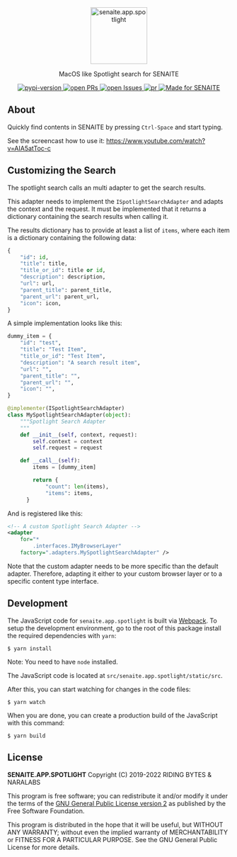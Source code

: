 <div align="center">

  <a href="https://github.com/senaite/senaite.app.spotlight">
    <img src="static/logo.png" alt="senaite.app.spotlight" height="128" />
  </a>

  <p>MacOS like Spotlight search for SENAITE</p>

  <div>
    <a href="https://pypi.python.org/pypi/senaite.app.spotlight">
      <img src="https://img.shields.io/pypi/v/senaite.app.spotlight.svg?style=flat-square" alt="pypi-version" />
    </a>
    <a href="https://github.com/senaite/senaite.app.spotlight/pulls">
      <img src="https://img.shields.io/github/issues-pr/senaite/senaite.app.spotlight.svg?style=flat-square" alt="open PRs" />
    </a>
    <a href="https://github.com/senaite/senaite.app.spotlight/issues">
      <img src="https://img.shields.io/github/issues/senaite/senaite.app.spotlight.svg?style=flat-square" alt="open Issues" />
    </a>
    <a href="#">
      <img src="https://img.shields.io/badge/PRs-welcome-brightgreen.svg?style=flat-square" alt="pr" />
    </a>
    <a href="https://www.senaite.com">
      <img src="https://img.shields.io/badge/Made%20for%20SENAITE-%E2%AC%A1-lightgrey.svg" alt="Made for SENAITE" />
    </a>
  </div>
</div>


## About

Quickly find contents in SENAITE by pressing `Ctrl-Space` and start typing.

See the screencast how to use it: https://www.youtube.com/watch?v=AIA5atToc-c


## Customizing the Search

The spotlight search calls an multi adapter to get the search results.

This adapter needs to implement the `ISpotlightSearchAdapter` and adapts the
context and the request. It must be implemented that it returns a dictionary
containing the search results when calling it.

The results dictionary has to provide at least a list of `items`, where each
item is a dictionary containing the following data:

```python
{
    "id": id,
    "title": title,
    "title_or_id": title or id,
    "description": description,
    "url": url,
    "parent_title": parent_title,
    "parent_url": parent_url,
    "icon": icon,
}
```

A simple implementation looks like this:

```python
dummy_item = {
    "id": "test",
    "title": "Test Item",
    "title_or_id": "Test Item",
    "description": "A search result item",
    "url": "",
    "parent_title": "",
    "parent_url": "",
    "icon": "",
}

@implementer(ISpotlightSearchAdapter)
class MySpotlightSearchAdapter(object):
    """Spotlight Search Adapter
    """
    def __init__(self, context, request):
        self.context = context
        self.request = request

    def __call__(self):
        items = [dummy_item]

        return {
            "count": len(items),
            "items": items,
      }
```

And is registered like this:

```xml
<!-- A custom Spotlight Search Adapter -->
<adapter
    for="*
        .interfaces.IMyBrowserLayer"
    factory=".adapters.MySpotlightSearchAdapter" />
```

Note that the custom adapter needs to be more specific than the default adapter.
Therefore, adapting it either to your custom browser layer or to a specific
content type interface.


## Development

The JavaScript code for `senaite.app.spotlight` is built via
[Webpack](https://webpack.js.org/). To setup the development environment, go to
the root of this package install the required dependencies with `yarn`:

```shell
$ yarn install
```

Note: You need to have `node` installed.

The JavaScript code is located at `src/senaite.app.spotlight/static/src`.

After this, you can start watching for changes in the code files:

```shell
$ yarn watch
```

When you are done, you can create a production build of the JavaScript with this command:

```shell
$ yarn build
```


## License

**SENAITE.APP.SPOTLIGHT** Copyright (C) 2019-2022 RIDING BYTES & NARALABS

This program is free software; you can redistribute it and/or modify it under
the terms of the [GNU General Public License version
2](https://github.com/senaite/senaite.app.spotlight/blob/master/LICENSE)
as published by the Free Software Foundation.

This program is distributed in the hope that it will be useful,
but WITHOUT ANY WARRANTY; without even the implied warranty of
MERCHANTABILITY or FITNESS FOR A PARTICULAR PURPOSE. See the
GNU General Public License for more details.
